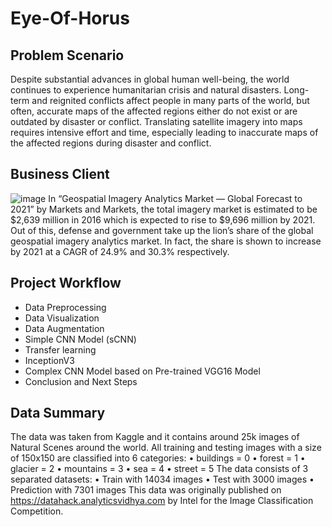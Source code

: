 # Eye-Of-Horus

## Problem Scenario
Despite substantial advances in global human well-being, the world continues to experience humanitarian crisis and natural disasters. Long-term and reignited conflicts affect people in many parts of the world, but often, accurate maps of the affected regions either do not exist or are outdated by disaster or conflict. Translating satellite imagery into maps requires intensive effort and time, especially leading to inaccurate maps of the affected regions during disaster and conflict.  

## Business Client
![image](https://user-images.githubusercontent.com/73738414/142716167-9d3bd41c-2770-44e1-937e-279f30c83724.png)
In “Geospatial Imagery Analytics Market — Global Forecast to 2021” by Markets and Markets, the total imagery market is estimated to be $2,639 million in 2016 which is expected to rise to $9,696 million by 2021. Out of this, defense and government take up the lion’s share of the global geospatial imagery analytics market. In fact, the share is shown to increase by 2021 at a CAGR of 24.9% and 30.3% respectively.

## Project Workflow
- Data Preprocessing
- Data Visualization
- Data Augmentation
- Simple CNN Model (sCNN)
- Transfer learning
- InceptionV3 
- Complex CNN Model based on Pre-trained VGG16 Model
- Conclusion and Next Steps

## Data Summary  

The data was taken from Kaggle and it contains around 25k images of Natural Scenes around the world. All training and testing images with a size of 150x150
are classified into 6 categories:
• buildings = 0
• forest = 1
• glacier = 2
• mountains = 3
• sea = 4
• street = 5
The data consists of 3 separated datasets:
• Train with 14034 images
• Test with 3000 images
• Prediction with 7301 images
This data was originally published on https://datahack.analyticsvidhya.com by Intel for the Image Classification Competition.
